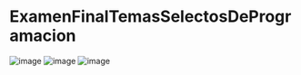 # ExamenFinalTemasSelectosDeProgramacion

![image](https://github.com/Armando-Xool-M/ExamenFinalTemasSelectosDeProgramacion/assets/94819656/0099dfd0-097c-40b4-8720-f706a0177d26)
![image](https://github.com/Armando-Xool-M/ExamenFinalTemasSelectosDeProgramacion/assets/94819656/cfa51804-2102-404e-b531-784926ae2d6c)
![image](https://github.com/Armando-Xool-M/ExamenFinalTemasSelectosDeProgramacion/assets/94819656/cc909599-a007-419f-b0cb-0b9e7bd33b4d)
